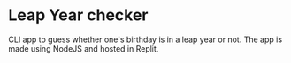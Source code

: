 # Leap Year checker

CLI app to guess whether one's birthday is in a leap year or not. The app is made using NodeJS and hosted in Replit.